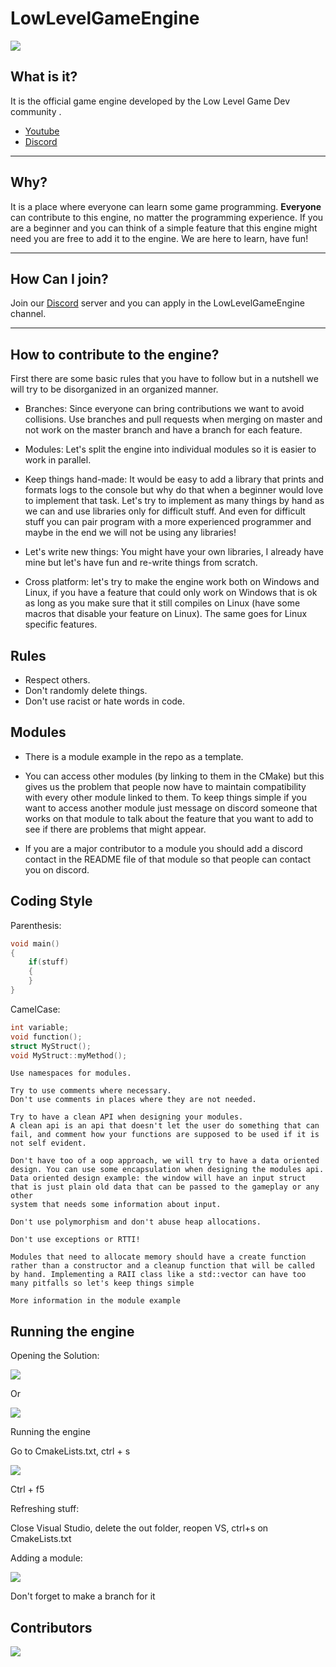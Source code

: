 # LowLevelGameEngine

![](https://github.com/meemknight/photos/blob/master/llgelogo2.png)

## What is it?
	
It is the official game engine developed by the Low Level Game Dev community .

* [Youtube](https://www.youtube.com/channel/UChkC4u4KdnIDFh9hPqExLDg)
* [Discord](https://discord.gg/eehehsPAka)

---

## Why?

It is a place where everyone can learn some game programming. **Everyone** can contribute to this engine, no matter the programming experience. If you are a beginner and you can think of a simple feature that this engine might need you are free to add it to the engine. We are here to learn, have fun!

---

## How Can I join?

Join our [Discord](https://discord.gg/eehehsPAka) server and you can apply in the LowLevelGameEngine channel.

---

## How to contribute to the engine?

First there are some basic rules that you have to follow but in a nutshell we will try to be disorganized in an organized manner.

- Branches: Since everyone can bring contributions we want to avoid collisions. Use branches and pull requests when merging on master and not work on the master branch and have a branch for each feature. 

- Modules:  Let's split the engine into individual modules so it is easier to work in parallel.

- Keep things hand-made: It would be easy to add a library that prints and formats logs to the console but why do that when a beginner would love to implement that task. Let's try to implement as many things by hand as we can and use libraries only for difficult stuff. And even for difficult stuff you can pair program with a more experienced programmer and maybe in the end we will not be using any libraries!

- Let's write new things: You might have your own libraries, I already have mine but let's have fun and re-write things from scratch.

- Cross platform: let's try to make the engine work both on Windows and Linux, if you have a feature that could only work on Windows that is ok as long as you make sure that it still compiles on Linux (have some macros that disable your feature on Linux). The same goes for Linux specific features.

## Rules

- Respect others.
- Don't randomly delete things.
- Don't use racist or hate words in code.

## Modules

- There is a module example in the repo as a template.

- You can access other modules (by linking to them in the CMake) but this gives us the problem that people now have to maintain compatibility with every other module linked to them. To keep things simple if you want to access another module just message on discord someone that works on that module to talk about the feature that you want to add to see if there are problems that might appear.
 
- If you are a major contributor to a module you should add a discord contact in the README file of that module so that people can contact you on discord.

## Coding Style

Parenthesis:

```cpp	
void main()
{
	if(stuff)
	{
	}
}
```
>	
CamelCase:
	
```cpp
int variable;
void function();
struct MyStruct();
void MyStruct::myMethod();
```

>
	Use namespaces for modules.

>
	Try to use comments where necessary. 
	Don't use comments in places where they are not needed. 
>
	Try to have a clean API when designing your modules. 
	A clean api is an api that doesn't let the user do something that can fail, and comment how your functions are supposed to be used if it is not self evident.
>
	Don't have too of a oop approach, we will try to have a data oriented design. You can use some encapsulation when designing the modules api.
	Data oriented design example: the window will have an input struct that is just plain old data that can be passed to the gameplay or any other
	system that needs some information about input.

>
	Don't use polymorphism and don't abuse heap allocations.

>
	Don't use exceptions or RTTI!

>
	Modules that need to allocate memory should have a create function rather than a constructor and a cleanup function that will be called by hand. Implementing a RAII class like a std::vector can have too many pitfalls so let's keep things simple

>
	More information in the module example



## Running the engine

Opening the Solution: 

![](https://github.com/meemknight/photos/blob/master/llge1.gif)

Or

![](https://github.com/meemknight/photos/blob/master/llge2.gif)


Running the engine

Go to CmakeLists.txt, ctrl + s

![](https://github.com/meemknight/photos/blob/master/llge3.gif)

Ctrl + f5


Refreshing stuff:

Close Visual Studio, delete the out folder, reopen VS, ctrl+s on CmakeLists.txt


Adding a module:

![](https://github.com/meemknight/photos/blob/master/llge4.gif)

Don't forget to make a branch for it

## Contributors

<a href="https://github.com/meemknight/LowLevelGameEngine/graphs/contributors">
  <img src="https://contrib.rocks/image?repo=meemknight/LowLevelGameEngine" />
</a>
